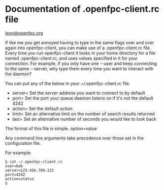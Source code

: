 Documentation of .openfpc-client.rc file
=========================
leon@openfpc.org

If like me you get annoyed having to type in the same flags over and over again into openfpc-client, you can make use of a .openfpc-client.rc file. Every time you run openfpc-client it looks in your home directory for a file named .openfpc-client.rc, and uses values specified in it for your connection. For example, if you only have one --user and keep connecting to the same --server, why type them every time you want to interact with the daemon?

You can put any of the below in your ~/.openfpc-client.rc file.

- server=
  Set the server address you want to connect to by default
- port=
  Set the port your queue daemon listens on if it's not the default 4242
- action=
  Set the default action
- limit=
  Set an alternative limit on the number of search results returned
- last=
  Set an alternative number of seconds you would like to look back

The format of this file is simple. 
    option=value

Any command line arguments take precedence over those set in the configuration file.

For example:
````
$ cat ~/.openfpc-client.rc
user=bob
server=123.456.789.123
port=4242
action=status
$
````